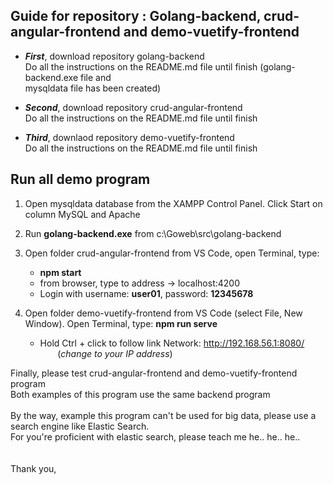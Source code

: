 ## Guide for repository : Golang-backend, crud-angular-frontend and demo-vuetify-frontend

- **_First_**, download repository golang-backend<br/>
  Do all the instructions on the README.md file until finish (golang-backend.exe file and<br/>
  mysqldata file has been created)

- **_Second_**, download repository crud-angular-frontend<br/>
  Do all the instructions on the README.md file until finish

- **_Third_**, downlaod repository demo-vuetify-frontend<br/>
  Do all the instructions on the README.md file until finish

Run all demo program
--------------------
1. Open mysqldata database from the XAMPP Control Panel. Click Start on column MySQL and Apache

2. Run **golang-backend.exe** from c:\Goweb\src\golang-backend

3. Open folder crud-angular-frontend from VS Code, open Terminal, type:
   - **npm start**
   - from browser, type to address -> localhost:4200
   - Login with username: **user01**, password: **12345678**

4. Open folder demo-vuetify-frontend from VS Code (select File, New Window). Open Terminal, type: **npm run serve**
   - Hold Ctrl + click to follow link Network: http://192.168.56.1:8080/ &nbsp;&nbsp;&nbsp;&nbsp;&nbsp;&nbsp;&nbsp;(*change to your IP address*)


Finally, please test crud-angular-frontend and demo-vuetify-frontend program<br/>
Both examples of this program use the same backend program<br/>
<br/>
By the way, example this program can't be used for big data, please use a search engine like Elastic Search.<br/>
For you're proficient with elastic search, please teach me he.. he.. he..<br/>
<br/><br/>
Thank you,
